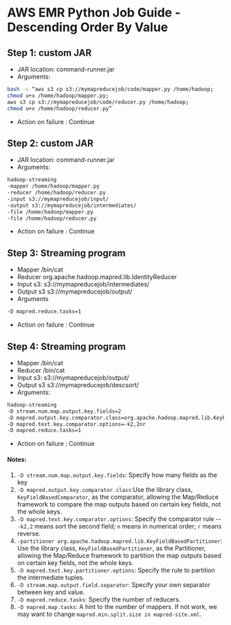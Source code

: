 # AWS EMR Python Job Guide - Descending Order By Value

## Step 1:  custom JAR
- JAR location: command-runner.jar
- Arguments: 
```bash
bash -c “aws s3 cp s3://mymapreducejob/code/mapper.py /home/hadoop;
chmod u+x /home/hadoop/mapper.py;
aws s3 cp s3://mymapreducejob/code/reducer.py /home/hadoop;
chmod u+x /home/hadoop/reducer.py”
```
- Action on failure : Continue

## Step 2: custom JAR
- JAR location: command-runner.jar
- Arguments: 
```bash
hadoop-streaming 
-mapper /home/hadoop/mapper.py
-reducer /home/hadoop/reducer.py
-input s3://mymapreducejob/input/
-output s3://mymapreducejob/intermediates/
-file /home/hadoop/mapper.py
-file /home/hadoop/reducer.py
```
- Action on failure : Continue

## Step 3: Streaming program
- Mapper /bin/cat
- Reducer org.apache.hadoop.mapred.lib.IdentityReducer
- Input s3: s3://mymapreducejob/intermediates/ 
- Output s3 s3://mymapreducejob/output/
- Arguments
```bash
-D mapred.reduce.tasks=1
```
- Action on failure : Continue

## Step 4: Streaming program
- Mapper /bin/cat
- Reducer /bin/cat
- Input s3: s3://mymapreducejob/output/ 
- Output s3 s3://mymapreducejob/descsort/
- Arguments:
```bash
hadoop-streaming 
-D stream.num.map.output.key.fields=2 
-D mapred.output.key.comparator.class=org.apache.hadoop.mapred.lib.KeyFieldBasedComparator 
-D mapred.text.key.comparator.options=-k2,2nr 
-D mapred.reduce.tasks=1
```
- Action on failure : Continue

#### Notes:
1. ```-D stream.num.map.output.key.fields```: Specify how many fields as the key
2. ```-D mapred.output.key.comparator.class```:Use the library class, ```KeyFieldBasedComparator```, as the comparator, allowing the Map/Reduce framework to compare the map outputs based on certain key fields, not the whole keys.
3. ```-D mapred.text.key.comparator.options```: Specify the comparator rule -- ```-k2,2``` means sort the second field; ```n``` means in numerical order; ```r``` means reverse.
4. ```-partitioner org.apache.hadoop.mapred.lib.KeyFieldBasedPartitioner```: Use the library class, ```KeyFieldBasedPartitioner```, as the Partitioner, allowing the Map/Reduce framework to partition the map outputs based on certain key fields, not the whole keys.
5. ```-D mapred.text.key.partitioner.options```: Specify the rule to partition the intermediate tuples.
6. ```-D stream.map.output.field.separator```: Specify your own separator between key and value.
7. ```-D mapred.reduce.tasks```: Specify the number of reducers.
8. ```-D mapred.map.tasks```: A hint to the number of mappers. If not work, we may want to change ```mapred.min.split.size in mapred-site.xml```.
